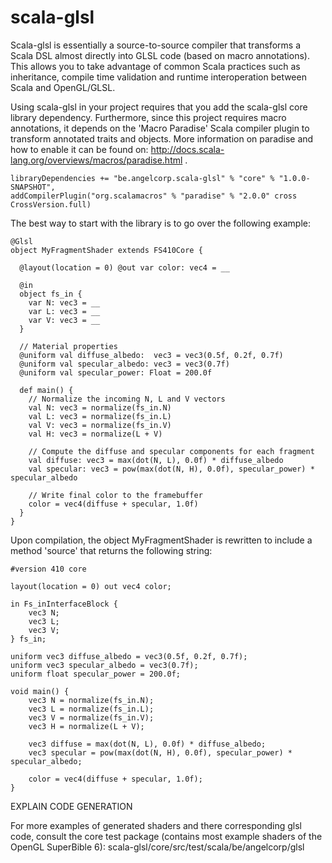 scala-glsl
==========

Scala-glsl is essentially a source-to-source compiler that transforms a Scala DSL almost directly into GLSL code (based on macro annotations). This allows you to take advantage of common Scala practices such as inheritance, compile time validation and runtime interoperation between Scala and OpenGL/GLSL. 

Using scala-glsl in your project requires that you add the scala-glsl core library dependency. Furthermore, since this project requires macro annotations, it depends on the 'Macro Paradise' Scala compiler plugin to transform annotated traits and objects. More information on paradise and how to enable it can be found on: http://docs.scala-lang.org/overviews/macros/paradise.html . 

```
libraryDependencies += "be.angelcorp.scala-glsl" % "core" % "1.0.0-SNAPSHOT",
addCompilerPlugin("org.scalamacros" % "paradise" % "2.0.0" cross CrossVersion.full)
```

The best way to start with the library is to go over the following example:

```
@Glsl
object MyFragmentShader extends FS410Core {

  @layout(location = 0) @out var color: vec4 = __

  @in
  object fs_in {
    var N: vec3 = __
    var L: vec3 = __
    var V: vec3 = __
  }

  // Material properties
  @uniform val diffuse_albedo:  vec3 = vec3(0.5f, 0.2f, 0.7f)
  @uniform val specular_albedo: vec3 = vec3(0.7f)
  @uniform val specular_power: Float = 200.0f

  def main() {
    // Normalize the incoming N, L and V vectors
    val N: vec3 = normalize(fs_in.N)
    val L: vec3 = normalize(fs_in.L)
    val V: vec3 = normalize(fs_in.V)
    val H: vec3 = normalize(L + V)

    // Compute the diffuse and specular components for each fragment
    val diffuse: vec3 = max(dot(N, L), 0.0f) * diffuse_albedo
    val specular: vec3 = pow(max(dot(N, H), 0.0f), specular_power) * specular_albedo

    // Write final color to the framebuffer
    color = vec4(diffuse + specular, 1.0f)
  }
}
```

Upon compilation, the object MyFragmentShader is rewritten to include a method 'source' that returns the following string:

```
#version 410 core

layout(location = 0) out vec4 color;

in Fs_inInterfaceBlock {
    vec3 N;
    vec3 L;
    vec3 V;
} fs_in;

uniform vec3 diffuse_albedo = vec3(0.5f, 0.2f, 0.7f);
uniform vec3 specular_albedo = vec3(0.7f);
uniform float specular_power = 200.0f;

void main() {
    vec3 N = normalize(fs_in.N);
    vec3 L = normalize(fs_in.L);
    vec3 V = normalize(fs_in.V);
    vec3 H = normalize(L + V);

    vec3 diffuse = max(dot(N, L), 0.0f) * diffuse_albedo;
    vec3 specular = pow(max(dot(N, H), 0.0f), specular_power) * specular_albedo;

    color = vec4(diffuse + specular, 1.0f);
}
```

EXPLAIN CODE GENERATION

For more examples of generated shaders and there corresponding glsl code, consult the core test package (contains most example shaders of the OpenGL SuperBible 6):
scala-glsl/core/src/test/scala/be/angelcorp/glsl

